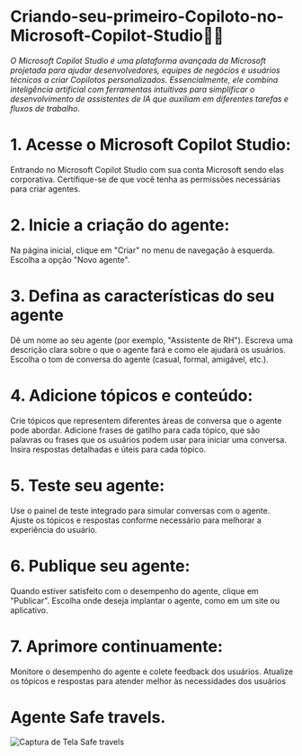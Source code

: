 # Criando-seu-primeiro-Copiloto-no-Microsoft-Copilot-Studio👨‍💻​

*O Microsoft Copilot Studio é uma plataforma avançada da Microsoft projetada para ajudar desenvolvedores, equipes de negócios e usuários técnicos a criar Copilotos personalizados. Essencialmente, ele combina inteligência artificial com ferramentas intuitivas para simplificar o desenvolvimento de assistentes de IA que auxiliam em diferentes tarefas e fluxos de trabalho.*



# 1. Acesse o Microsoft Copilot Studio:
 Entrando no Microsoft Copilot Studio com sua conta Microsoft sendo elas corporativa.
 Certifique-se de que você tenha as permissões necessárias para criar agentes.

 # 2. Inicie a criação do agente:
  Na página inicial, clique em "Criar" no menu de navegação à esquerda.
  Escolha a opção "Novo agente".

 # 3. Defina as características do seu agente
  Dê um nome ao seu agente (por exemplo, "Assistente de RH").
  Escreva uma descrição clara sobre o que o agente fará e como ele ajudará os usuários.
  Escolha o tom de conversa do agente (casual, formal, amigável, etc.).

 # 4. Adicione tópicos e conteúdo:
   Crie tópicos que representem diferentes áreas de conversa que o agente pode abordar.
   Adicione frases de gatilho para cada tópico, que são palavras ou frases que os usuários podem usar para iniciar uma conversa.
   Insira respostas detalhadas e úteis para cada tópico.

 # 5. Teste seu agente:
   Use o painel de teste integrado para simular conversas com o agente.
   Ajuste os tópicos e respostas conforme necessário para melhorar a experiência do usuário.

 # 6. Publique seu agente:
   Quando estiver satisfeito com o desempenho do agente, clique em "Publicar".
   Escolha onde deseja implantar o agente, como em um site ou aplicativo.

 # 7. Aprimore continuamente:
   Monitore o desempenho do agente e colete feedback dos usuários.
   Atualize os tópicos e respostas para atender melhor às necessidades dos usuários

  # Agente Safe travels.

![Captura de Tela Safe travels](https://github.com/user-attachments/assets/1850aa9c-532f-4551-92cf-722e5e5c6ef6)

  


   
